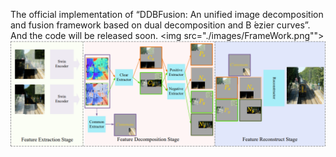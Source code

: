The official implementation of “DDBFusion: An unified image decomposition and fusion framework based on dual decomposition and B ́ezier curves”. 
And the code will be released soon.
<img src="./images/FrameWork.png"">
<img src="./images/Network.png">
